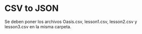 # CSV to JSON

Se deben poner los archivos Oasis.csv, lesson1.csv, lesson2.csv y lesson3.csv 
en la misma carpeta.